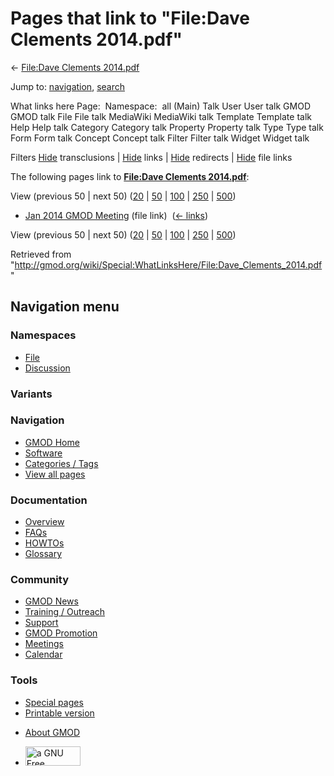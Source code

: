 <div id="mw-page-base" class="noprint">

</div>

<div id="mw-head-base" class="noprint">

</div>

<div id="content" class="mw-body" role="main">

<span id="top"></span>

<div id="mw-js-message" style="display:none;">

</div>



# <span dir="auto">Pages that link to "File:Dave Clements 2014.pdf"</span>

<div id="bodyContent">

<div id="contentSub">

← [File:Dave Clements
2014.pdf](/wiki/File:Dave_Clements_2014.pdf "File:Dave Clements 2014.pdf")

</div>

<div id="jump-to-nav" class="mw-jump">

Jump to: [navigation](#mw-navigation), [search](#p-search)

</div>

<div id="mw-content-text">

What links here Page:  Namespace:  all (Main) Talk User User talk GMOD
GMOD talk File File talk MediaWiki MediaWiki talk Template Template talk
Help Help talk Category Category talk Property Property talk Type Type
talk Form Form talk Concept Concept talk Filter Filter talk Widget
Widget talk

Filters
[Hide](/mediawiki/index.php?title=Special:WhatLinksHere/File:Dave_Clements_2014.pdf&hidetrans=1 "Special:WhatLinksHere/File:Dave Clements 2014.pdf")
transclusions \|
[Hide](/mediawiki/index.php?title=Special:WhatLinksHere/File:Dave_Clements_2014.pdf&hidelinks=1 "Special:WhatLinksHere/File:Dave Clements 2014.pdf")
links \|
[Hide](/mediawiki/index.php?title=Special:WhatLinksHere/File:Dave_Clements_2014.pdf&hideredirs=1 "Special:WhatLinksHere/File:Dave Clements 2014.pdf")
redirects \|
[Hide](/mediawiki/index.php?title=Special:WhatLinksHere/File:Dave_Clements_2014.pdf&hideimages=1 "Special:WhatLinksHere/File:Dave Clements 2014.pdf")
file links

The following pages link to **[File:Dave Clements
2014.pdf](/wiki/File:Dave_Clements_2014.pdf "File:Dave Clements 2014.pdf")**:

View (previous 50 \| next 50)
([20](/mediawiki/index.php?title=Special:WhatLinksHere/File:Dave_Clements_2014.pdf&limit=20 "Special:WhatLinksHere/File:Dave Clements 2014.pdf")
\|
[50](/mediawiki/index.php?title=Special:WhatLinksHere/File:Dave_Clements_2014.pdf&limit=50 "Special:WhatLinksHere/File:Dave Clements 2014.pdf")
\|
[100](/mediawiki/index.php?title=Special:WhatLinksHere/File:Dave_Clements_2014.pdf&limit=100 "Special:WhatLinksHere/File:Dave Clements 2014.pdf")
\|
[250](/mediawiki/index.php?title=Special:WhatLinksHere/File:Dave_Clements_2014.pdf&limit=250 "Special:WhatLinksHere/File:Dave Clements 2014.pdf")
\|
[500](/mediawiki/index.php?title=Special:WhatLinksHere/File:Dave_Clements_2014.pdf&limit=500 "Special:WhatLinksHere/File:Dave Clements 2014.pdf"))

- [Jan 2014 GMOD
  Meeting](/wiki/Jan_2014_GMOD_Meeting "Jan 2014 GMOD Meeting") (file
  link) ‎ <span class="mw-whatlinkshere-tools">([←
  links](/mediawiki/index.php?title=Special:WhatLinksHere&target=Jan+2014+GMOD+Meeting "Special:WhatLinksHere"))</span>

View (previous 50 \| next 50)
([20](/mediawiki/index.php?title=Special:WhatLinksHere/File:Dave_Clements_2014.pdf&limit=20 "Special:WhatLinksHere/File:Dave Clements 2014.pdf")
\|
[50](/mediawiki/index.php?title=Special:WhatLinksHere/File:Dave_Clements_2014.pdf&limit=50 "Special:WhatLinksHere/File:Dave Clements 2014.pdf")
\|
[100](/mediawiki/index.php?title=Special:WhatLinksHere/File:Dave_Clements_2014.pdf&limit=100 "Special:WhatLinksHere/File:Dave Clements 2014.pdf")
\|
[250](/mediawiki/index.php?title=Special:WhatLinksHere/File:Dave_Clements_2014.pdf&limit=250 "Special:WhatLinksHere/File:Dave Clements 2014.pdf")
\|
[500](/mediawiki/index.php?title=Special:WhatLinksHere/File:Dave_Clements_2014.pdf&limit=500 "Special:WhatLinksHere/File:Dave Clements 2014.pdf"))

</div>

<div class="printfooter">

Retrieved from
"<http://gmod.org/wiki/Special:WhatLinksHere/File:Dave_Clements_2014.pdf>"

</div>

<div id="catlinks" class="catlinks catlinks-allhidden">

</div>

<div class="visualClear">

</div>

</div>

</div>

<div id="mw-navigation">

## Navigation menu

<div id="mw-head">



<div id="left-navigation">

<div id="p-namespaces" class="vectorTabs" role="navigation"
aria-labelledby="p-namespaces-label">

### Namespaces

- <span id="ca-nstab-image"><a href="/wiki/File:Dave_Clements_2014.pdf" accesskey="c"
  title="View the file page [c]">File</a></span>
- <span id="ca-talk"><a
  href="/mediawiki/index.php?title=File_talk:Dave_Clements_2014.pdf&amp;action=edit&amp;redlink=1"
  accesskey="t"
  title="Discussion about the content page [t]">Discussion</a></span>

</div>

<div id="p-variants" class="vectorMenu emptyPortlet" role="navigation"
aria-labelledby="p-variants-label">

### 

### Variants[](#)

<div class="menu">

</div>

</div>

</div>

<div id="right-navigation">





</div>



</div>

</div>

</div>

<div id="mw-panel">

<div id="p-logo" role="banner">

<a href="/wiki/Main_Page"
style="background-image: url(http://gmod.org/images/GMOD-cogs.png);"
title="Visit the main page"></a>

</div>

<div id="p-Navigation" class="portal" role="navigation"
aria-labelledby="p-Navigation-label">

### Navigation

<div class="body">

- <span id="n-GMOD-Home">[GMOD Home](/wiki/Main_Page)</span>
- <span id="n-Software">[Software](/wiki/GMOD_Components)</span>
- <span id="n-Categories-.2F-Tags">[Categories /
  Tags](/wiki/Categories)</span>
- <span id="n-View-all-pages">[View all
  pages](/wiki/Special:AllPages)</span>

</div>

</div>

<div id="p-Documentation" class="portal" role="navigation"
aria-labelledby="p-Documentation-label">

### Documentation

<div class="body">

- <span id="n-Overview">[Overview](/wiki/Overview)</span>
- <span id="n-FAQs">[FAQs](/wiki/Category:FAQ)</span>
- <span id="n-HOWTOs">[HOWTOs](/wiki/Category:HOWTO)</span>
- <span id="n-Glossary">[Glossary](/wiki/Glossary)</span>

</div>

</div>

<div id="p-Community" class="portal" role="navigation"
aria-labelledby="p-Community-label">

### Community

<div class="body">

- <span id="n-GMOD-News">[GMOD News](/wiki/GMOD_News)</span>
- <span id="n-Training-.2F-Outreach">[Training /
  Outreach](/wiki/Training_and_Outreach)</span>
- <span id="n-Support">[Support](/wiki/Support)</span>
- <span id="n-GMOD-Promotion">[GMOD
  Promotion](/wiki/GMOD_Promotion)</span>
- <span id="n-Meetings">[Meetings](/wiki/Meetings)</span>
- <span id="n-Calendar">[Calendar](/wiki/Calendar)</span>

</div>

</div>

<div id="p-tb" class="portal" role="navigation"
aria-labelledby="p-tb-label">

### Tools

<div class="body">

- <span id="t-specialpages"><a href="/wiki/Special:SpecialPages" accesskey="q"
  title="A list of all special pages [q]">Special pages</a></span>
- <span id="t-print"><a
  href="/mediawiki/index.php?title=Special:WhatLinksHere/File:Dave_Clements_2014.pdf&amp;printable=yes"
  rel="alternate" accesskey="p"
  title="Printable version of this page [p]">Printable version</a></span>

</div>

</div>

</div>

</div>

<div id="footer" role="contentinfo">

- <span id="footer-places-about">[About
  GMOD](/wiki/GMOD:About "GMOD:About")</span>

<!-- -->

- <span id="footer-copyrightico">[<img src="http://www.gnu.org/graphics/gfdl-logo-small.png" width="88"
  height="31" alt="a GNU Free Documentation License" />](http://www.gnu.org/licenses/fdl-1.3.html)</span>


<div style="clear:both">

</div>

</div>
